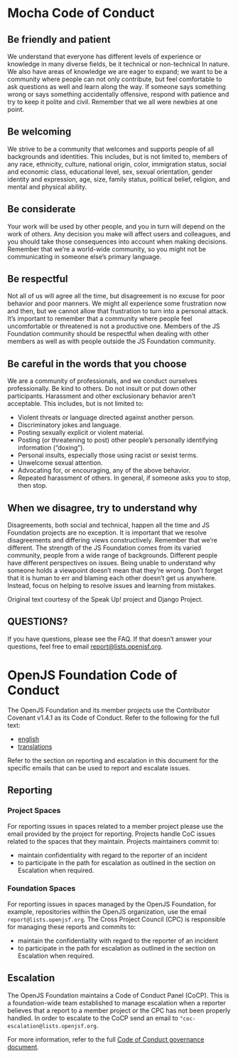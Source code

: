 # Mocha Code of Conduct

## Be friendly and patient

We understand that everyone has different levels of experience or knowledge in many diverse fields, be it technical or
non-technical In nature. We also have areas of knowledge we are eager to expand; we want to be a community where people
can not only contribute, but feel comfortable to ask questions as well and learn along the way. If someone says something
wrong or says something accidentally offensive, respond with patience and try to keep it polite and civil. Remember that
we all were newbies at one point.

## Be welcoming

We strive to be a community that welcomes and supports people of all backgrounds and identities. This includes, but is not
limited to, members of any race, ethnicity, culture, national origin, color, immigration status, social and economic class,
educational level, sex, sexual orientation, gender identity and expression, age, size, family status, political belief,
religion, and mental and physical ability.

## Be considerate

Your work will be used by other people, and you in turn will depend on the work of others. Any decision you make will affect
users and colleagues, and you should take those consequences into account when making decisions. Remember that we’re a world-wide
community, so you might not be communicating in someone else’s primary language.

## Be respectful

Not all of us will agree all the time, but disagreement is no excuse for poor behavior and poor manners. We might all
experience some frustration now and then, but we cannot allow that frustration to turn into a personal attack. It’s important
to remember that a community where people feel uncomfortable or threatened is not a productive one. Members of the JS Foundation
community should be respectful when dealing with other members as well as with people outside the JS Foundation community.

## Be careful in the words that you choose

We are a community of professionals, and we conduct ourselves professionally. Be kind to others. Do not insult or put
down other participants. Harassment and other exclusionary behavior aren’t acceptable. This includes, but is not limited to:

- Violent threats or language directed against another person.
- Discriminatory jokes and language.
- Posting sexually explicit or violent material.
- Posting (or threatening to post) other people’s personally identifying information (“doxing”).
- Personal insults, especially those using racist or sexist terms.
- Unwelcome sexual attention.
- Advocating for, or encouraging, any of the above behavior.
- Repeated harassment of others. In general, if someone asks you to stop, then stop.

## When we disagree, try to understand why

Disagreements, both social and technical, happen all the time and JS Foundation projects are no exception. It is important
that we resolve disagreements and differing views constructively. Remember that we’re different. The strength of the JS
Foundation comes from its varied community, people from a wide range of backgrounds. Different people have different
perspectives on issues. Being unable to understand why someone holds a viewpoint doesn’t mean that they’re wrong. Don’t
forget that it is human to err and blaming each other doesn’t get us anywhere. Instead, focus on helping to resolve issues
and learning from mistakes.

Original text courtesy of the Speak Up! project and Django Project.

## QUESTIONS?

If you have questions, please see the FAQ. If that doesn’t answer your questions, feel free to email report@lists.openjsf.org.

# OpenJS Foundation Code of Conduct

The OpenJS Foundation and its member projects use the Contributor
Covenant v1.4.1 as its Code of Conduct. Refer to the following
for the full text:

- [english](https://www.contributor-covenant.org/version/1/4/code-of-conduct)
- [translations](https://www.contributor-covenant.org/translations)

Refer to the section on reporting and escalation in this document for the specific emails that can be used to report and escalate issues.

## Reporting

### Project Spaces

For reporting issues in spaces related to a member project please use the email provided by the project for reporting. Projects handle CoC issues related to the spaces that they maintain. Projects maintainers commit to:

- maintain confidentiality with regard to the reporter of an incident
- to participate in the path for escalation as outlined in
  the section on Escalation when required.

### Foundation Spaces

For reporting issues in spaces managed by the OpenJS Foundation, for example, repositories within the OpenJS organization, use the email `report@lists.openjsf.org`. The Cross Project Council (CPC) is responsible for managing these reports and commits to:

- maintain the confidentiality with regard to the reporter of an incident
- to participate in the path for escalation as outlined in
  the section on Escalation when required.

## Escalation

The OpenJS Foundation maintains a Code of Conduct Panel (CoCP). This is a foundation-wide team established to manage escalation when a reporter believes that a report to a member project or the CPC has not been properly handled. In order to escalate to the CoCP send an email to `"coc-escalation@lists.openjsf.org`.

For more information, refer to the full
[Code of Conduct governance document](https://github.com/openjs-foundation/bootstrap/blob/master/proposals/stage-1/CODE_OF_CONDUCT/FOUNDATION_CODE_OF_CONDUCT_REQUIREMENTS.md).

